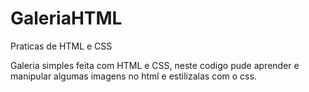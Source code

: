 # GaleriaHTML
Praticas de HTML e CSS

Galeria simples feita com HTML e CSS, neste codigo pude aprender e manipular algumas imagens no html e estilizalas com o css.
